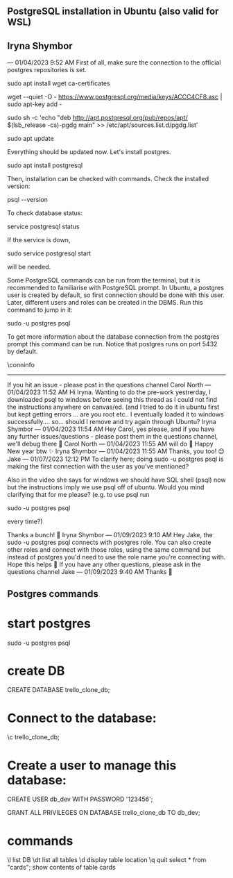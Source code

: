 ## PostgreSQL installation in Ubuntu (also valid for WSL)
## Iryna Shymbor
 — 
01/04/2023 9:52 AM
First of all, make sure the connection to the official postgres repositories is set.

sudo apt install wget ca-certificates


wget --quiet -O - https://www.postgresql.org/media/keys/ACCC4CF8.asc | sudo apt-key add -


sudo sh -c 'echo "deb http://apt.postgresql.org/pub/repos/apt/ $(lsb_release -cs)-pgdg main" >> /etc/apt/sources.list.d/pgdg.list'


sudo apt update


Everything should be updated now. Let's install postgres.

sudo apt install postgresql


Then, installation can be checked with commands. Check the installed version:

psql --version


To check database status:

service postgresql status


If the service is down, 

sudo service postgresql start

 will be needed.

Some PostgreSQL commands can be run from the terminal, but it is recommended to familiarise with PostgreSQL prompt. In Ubuntu, a postgres user is created by default, so first connection should be done with this user. Later, different users and roles can be created in the DBMS. Run this command to jump in it:

sudo -u postgres psql


To get more information about the database connection from the postgres prompt this command can be run. Notice that postgres runs on port 5432 by default.

\conninfo



---
If you hit an issue - please post in the questions channel 
Carol North
 — 
01/04/2023 11:52 AM
Hi Iryna. Wanting to do the pre-work yestrerday, I downloaded psql to windows before seeing this thread as I could not find the instructions anywhere on canvas/ed. (and I tried to do it in ubuntu first but kept getting errors ... are you root etc.. I eventually loaded it to windows successfully.... so... should I remove and try again through Ubuntu?
Iryna Shymbor
 — 
01/04/2023 11:54 AM
Hey Carol, yes please, and if you have any further issues/questions - please post them in the questions channel, we'll debug there 🙂
Carol North
 — 
01/04/2023 11:55 AM
will do 🙂 Happy New year btw ✨
Iryna Shymbor
 — 
01/04/2023 11:55 AM
Thanks, you too! 😊
Jake
 — 
01/07/2023 12:12 PM
To clarify here; doing sudo -u postgres psql is making the first connection with the user as you've mentioned?

Also in the video she says for windows we should have SQL shell (psql) now but the instructions imply we use psql off of ubuntu. Would you mind clarifying that for me please? (e.g. to use psql run 

sudo -u postgres psql

 every time?)

Thanks a bunch! 🙂
Iryna Shymbor
 — 
01/09/2023 9:10 AM
Hey Jake, the sudo -u postgres psql connects with postgres role. 
You can also create other roles and connect with those roles, using the same command but instead of postgres you'd need to use the role name you're connecting with.
Hope this helps 🙂 If you have any other questions, please ask in the questions channel
Jake
 — 
01/09/2023 9:40 AM
Thanks 🙂


## Postgres commands

# start postgres

sudo -u postgres psql

# create DB

CREATE DATABASE trello_clone_db;

# Connect to the database:

\c trello_clone_db;

# Create a user to manage this database:

CREATE USER db_dev WITH PASSWORD '123456';

GRANT ALL PRIVILEGES ON DATABASE trello_clone_db TO db_dev;

# commands

\l  list DB
\dt  list all tables
\d display table location
\q quit
select * from "cards";    show contents of table cards